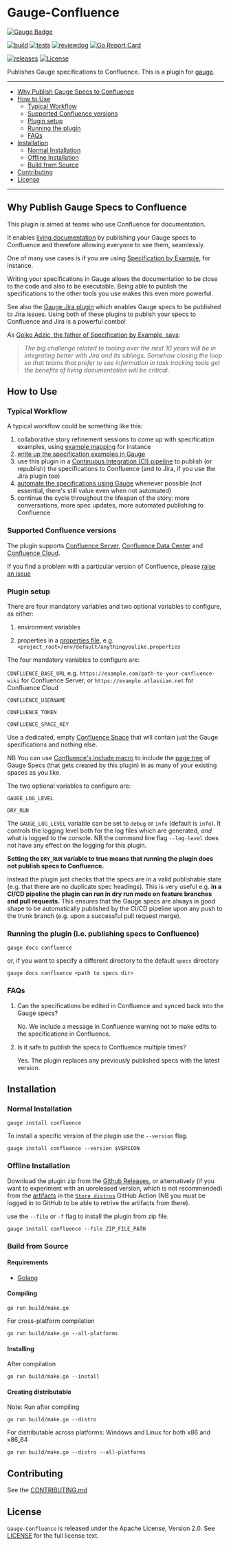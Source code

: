 Gauge-Confluence
==========

[![Gauge Badge](https://gauge.org/Gauge_Badge.svg)](https://gauge.org)

[![build](https://github.com/agilepathway/gauge-confluence/workflows/build/badge.svg)](https://github.com/agilepathway/gauge-confluence/actions?query=workflow%3Abuild+event%3Apush+branch%3Amaster)
[![tests](https://github.com/agilepathway/gauge-confluence/workflows/FTs/badge.svg)](https://github.com/agilepathway/gauge-confluence/actions?query=workflow%3AFTs+event%3Apush+branch%3Amaster)
[![reviewdog](https://github.com/agilepathway/gauge-confluence/workflows/reviewdog/badge.svg)](https://github.com/agilepathway/gauge-confluence/actions?query=workflow%3Areviewdog+event%3Apush+branch%3Amaster)
[![Go Report Card](https://goreportcard.com/badge/github.com/agilepathway/gauge-confluence)](https://goreportcard.com/report/github.com/agilepathway/gauge-confluence)

[![releases](https://img.shields.io/github/v/release/agilepathway/gauge-confluence?color=blue&sort=semver)](https://github.com/agilepathway/gauge-confluence/releases)
[![License](https://img.shields.io/github/license/agilepathway/gauge-confluence?color=blue)](LICENSE)


Publishes Gauge specifications to Confluence. This is a plugin for [gauge](https://gauge.org/).
___
* [Why Publish Gauge Specs to Confluence](#why-publish-gauge-specs-to-confluence)
* [How to Use](#how-to-use)
  * [Typical Workflow](#typical-workflow)
  * [Supported Confluence versions](#supported-confluence-versions)
  * [Plugin setup](#plugin-setup)
  * [Running the plugin](#running-the-plugin-ie-publishing-specs-to-confluence)
  * [FAQs](#faqs)
* [Installation](#installation)
  * [Normal Installation](#normal-installation)
  * [Offline Installation](#offline-installation)
  * [Build from Source](#build-from-source)
* [Contributing](#contributing)
* [License](#license)

___


Why Publish Gauge Specs to Confluence
-------------------------------------

This plugin is aimed at teams who use Confluence for documentation. 

It enables [living documentation](https://www.infoq.com/articles/book-review-living-documentation/) by publishing 
your Gauge specs to Confluence and therefore allowing everyone to see them, seamlessly.

One of many use cases is if you are using [Specification by Example](http://specificationbyexample.com), for instance.

Writing your specifications in Gauge allows the documentation to be close to the code and also to be executable.
Being able to publish the specifications to the other tools you use makes this even more powerful.

See also the [Gauge Jira plugin](https://github.com/agilepathway/gauge-jira) which enables Gauge specs to be
published to Jira issues.  Using both of these plugins to publish your specs to Confluence and Jira is a powerful combo!

As [Gojko Adzic, the father of Specification by Example, says](https://gojko.net/2020/03/17/sbe-10-years.html#looking-forward-to-the-next-ten-years):

> *The big challenge related to tooling over the next 10 years will be in integrating better with Jira and its*
> *siblings. Somehow closing the loop so that teams that prefer to see information in task tracking tools get* 
> *the benefits of living documentation will be critical.*


How to Use
----------

### Typical Workflow

A typical workflow could be something like this:

1. collaborative story refinement sessions to come up with specification examples, using 
   [example mapping](https://cucumber.io/blog/bdd/example-mapping-introduction/) for instance
2. [write up the specification examples in Gauge](https://docs.gauge.org/writing-specifications.html)
3. use this plugin in a [Continuous Integration (CI) pipeline](https://www.thoughtworks.com/continuous-integration)
   to publish (or republish) the specifications to Confluence (and to Jira, if you use the Jira plugin too)
4. [automate the specifications using Gauge](https://docs.gauge.org/writing-specifications.html#step-implementations) 
   whenever possible (not essential, there's still value even when not automated)
5. continue the cycle throughout the lifespan of the story: more conversations, more spec updates, 
   more automated publishing to Confluence


### Supported Confluence versions

The plugin supports [Confluence Server](https://www.atlassian.com/software/confluence/download),
[Confluence Data Center](https://www.atlassian.com/software/confluence/download/data-center)
and [Confluence Cloud](https://www.atlassian.com/software/confluence).

If you find a problem with a particular version of Confluence, please
[raise an issue](../../issues)


### Plugin setup

There are four mandatory variables and two optional variables to configure, as either:

1. environment variables

2. properties in a 
   [properties file](https://docs.gauge.org/configuration.html#local-configuration-of-gauge-default-properties),
   e.g. `<project_root>/env/default/anythingyoulike.properties`

The four mandatory variables to configure are:

`CONFLUENCE_BASE_URL` e.g. `https://example.com/path-to-your-confluence-wiki` for Confluence Server, or `https://example.atlassian.net` for Confluence Cloud

`CONFLUENCE_USERNAME`

`CONFLUENCE_TOKEN`

`CONFLUENCE_SPACE_KEY`

Use a dedicated, empty [Confluence Space](https://support.atlassian.com/confluence-cloud/docs/use-spaces-to-organize-your-work/)
that will contain just the Gauge specifications and nothing else.  

NB You can use [Confluence's include macro](https://confluence.atlassian.com/doc/include-page-macro-139514.html)
to include the [page tree](https://confluence.atlassian.com/conf59/page-tree-macro-792499177.html) of Gauge Specs
(that gets created by this plugin) in as many of your existing spaces as you like.

The two optional variables to configure are:

`GAUGE_LOG_LEVEL`

`DRY_RUN`

The `GAUGE_LOG_LEVEL` variable can be set to `debug` or `info` (default is `info`).
It controls the logging level both for the log files which are generated, _and_ what is logged to the console.
NB the command line flag `--log-level` does not have any effect on the logging for this plugin.


**Setting the `DRY_RUN` variable to true means that running the plugin does not publish specs to Confluence.**

Instead the plugin just checks that the specs are in a valid publishable state (e.g. that there are no duplicate
spec headings).
This is very useful e.g. **in a CI/CD pipeline the plugin can run in dry run mode on feature branches and pull
requests.** This ensures that the Gauge specs are always in good shape to be automatically published by the CI/CD pipeline upon any push to the trunk branch (e.g. upon a successful pull request merge).


### Running the plugin (i.e. publishing specs to Confluence)

`gauge docs confluence`

or, if you want to specify a different directory to the default `specs` directory

`gauge docs confluence <path to specs dir>`


### FAQs

1. Can the specifications be edited in Confluence and synced back into the Gauge specs?

   No.  We include a message in Confluence warning not to make edits to the specifications in Confluence.

2. Is it safe to publish the specs to Confluence multiple times?

   Yes.  The plugin replaces any previously published specs with the latest version.


Installation
------------


### Normal Installation

```
gauge install confluence
```
To install a specific version of the plugin use the ``--version`` flag.

```
gauge install confluence --version $VERSION
```


### Offline Installation

Download the plugin zip from the [Github Releases](https://github.com/agilepathway/gauge-confluence/releases),
or alternatively (if you want to experiment with an unreleased version, which is not recommended) from the
[artifacts](https://docs.github.com/actions/managing-workflow-runs/downloading-workflow-artifacts) in the
[`Store distros`](../../actions?query=workflow%3A%22Store+distros%22) GitHub Action (NB you must be logged
in to GitHub to be able to retrive the artifacts from there).

use the ``--file`` or ``-f`` flag to install the plugin from  zip file.

```
gauge install confluence --file ZIP_FILE_PATH
```

### Build from Source


#### Requirements
* [Golang](http://golang.org/)


#### Compiling

```
go run build/make.go
```

For cross-platform compilation

```
go run build/make.go --all-platforms
```


#### Installing
After compilation

```
go run build/make.go --install
```


#### Creating distributable

Note: Run after compiling

```
go run build/make.go --distro
```

For distributable across platforms: Windows and Linux for both x86 and x86_64

```
go run build/make.go --distro --all-platforms
```


Contributing
------------

See the [CONTRIBUTING.md](./CONTRIBUTING.md)


License
-------

`Gauge-Confluence` is released under the Apache License, Version 2.0. See [LICENSE](LICENSE) for the full license text.
